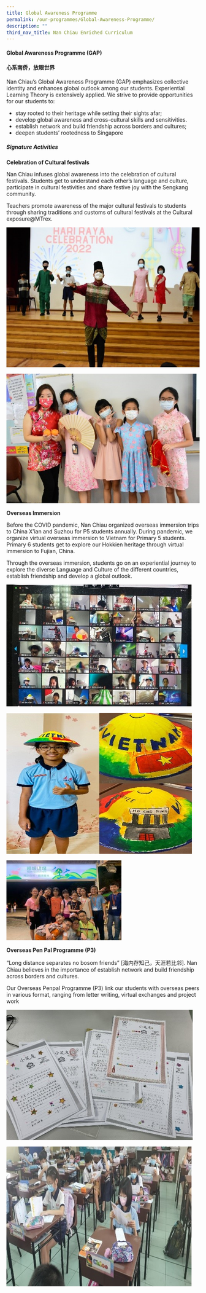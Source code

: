 ```yaml
---
title: Global Awareness Programme
permalink: /our-programmes/Global-Awareness-Programme/
description: ""
third_nav_title: Nan Chiau Enriched Curriculum
---
```

#### **Global Awareness Programme (GAP)**
#### **心系南侨，放眼世界**

Nan Chiau’s Global Awareness Programme (GAP) emphasizes collective identity and enhances global outlook among our students. Experiential Learning Theory is extensively applied. We strive to provide opportunities for our students to: 

*  stay rooted to their heritage while setting their sights afar;
*  develop global awareness and cross-cultural skills and sensitivities. 
*  establish network and build friendship across borders and cultures;
*  deepen students’ rootedness to Singapore

##### **Signature Activities**

**Celebration of Cultural festivals**

Nan Chiau infuses global awareness into the celebration of cultural festivals. Students get to understand each other’s language and culture, participate in cultural festivities and share festive joy with the Sengkang community. 

Teachers promote awareness of the major cultural festivals to students through sharing traditions and customs of cultural festivals at the Cultural exposure@MTrex.

![](/images/Our%20Curriculum%20MTL_GAP_Bicep/GAP1.jpg)

![](/images/Our%20Curriculum%20MTL_GAP_Bicep/GAP%202.jpg)

**Overseas Immersion**

Before the COVID pandemic, Nan Chiau organized overseas immersion trips to China X’ian and Suzhou for P5 students annually. During pandemic, we organize virtual overseas immersion to Vietnam for Primary 5 students. Primary 6 students get to explore our Hokkien heritage through virtual immersion to Fujian, China.

Through the overseas immersion, students go on an experiential journey to explore the diverse Language and Culture of the different countries, establish friendship and develop a global outlook.

![](/images/Our%20Curriculum%20MTL_GAP_Bicep/GAP3.jpg)

![](/images/Our%20Curriculum%20MTL_GAP_Bicep/GAP4.jpg)

![](/images/Our%20Curriculum%20MTL_GAP_Bicep/BiCEP5.jpg)


**Overseas Pen Pal Programme (P3)**

“Long distance separates no bosom friends” [海内存知己，天涯若比邻]. Nan Chiau believes in the importance of establish network and build friendship across borders and cultures. 

Our Overseas Penpal Programme (P3) link our students with overseas peers in various format, ranging from letter writing, virtual exchanges and project work 

![](/images/Our%20Curriculum%20MTL_GAP_Bicep/GAP%206.jpg)

![](/images/Our%20Curriculum%20MTL_GAP_Bicep/GAP%207.jpg)